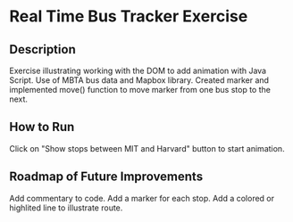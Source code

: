 # Real Time Bus Tracker Exercise

## Description

Exercise illustrating working with the DOM to add animation with Java Script.
Use of MBTA bus data and Mapbox library.
Created marker and implemented move() function to move marker from one bus stop to the next.


## How to Run

Click on "Show stops between MIT and Harvard" button to start animation.


## Roadmap of Future Improvements

Add commentary to code.
Add a marker for each stop.
Add a colored or highlited line to illustrate route.
